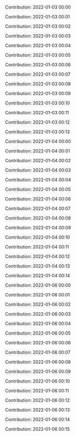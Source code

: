 Contribution: 2022-01-03 00:00

Contribution: 2022-01-03 00:01

Contribution: 2022-01-03 00:02

Contribution: 2022-01-03 00:03

Contribution: 2022-01-03 00:04

Contribution: 2022-01-03 00:05

Contribution: 2022-01-03 00:06

Contribution: 2022-01-03 00:07

Contribution: 2022-01-03 00:08

Contribution: 2022-01-03 00:09

Contribution: 2022-01-03 00:10

Contribution: 2022-01-03 00:11

Contribution: 2022-01-03 00:12

Contribution: 2022-01-03 00:13

Contribution: 2022-01-04 00:00

Contribution: 2022-01-04 00:01

Contribution: 2022-01-04 00:02

Contribution: 2022-01-04 00:03

Contribution: 2022-01-04 00:04

Contribution: 2022-01-04 00:05

Contribution: 2022-01-04 00:06

Contribution: 2022-01-04 00:07

Contribution: 2022-01-04 00:08

Contribution: 2022-01-04 00:09

Contribution: 2022-01-04 00:10

Contribution: 2022-01-04 00:11

Contribution: 2022-01-04 00:12

Contribution: 2022-01-04 00:13

Contribution: 2022-01-04 00:14

Contribution: 2022-01-06 00:00

Contribution: 2022-01-06 00:01

Contribution: 2022-01-06 00:02

Contribution: 2022-01-06 00:03

Contribution: 2022-01-06 00:04

Contribution: 2022-01-06 00:05

Contribution: 2022-01-06 00:06

Contribution: 2022-01-06 00:07

Contribution: 2022-01-06 00:08

Contribution: 2022-01-06 00:09

Contribution: 2022-01-06 00:10

Contribution: 2022-01-06 00:11

Contribution: 2022-01-06 00:12

Contribution: 2022-01-06 00:13

Contribution: 2022-01-06 00:14

Contribution: 2022-01-06 00:15

